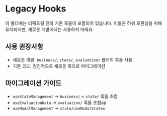 # Legacy Hooks

이 폴더에는 리팩토링 전의 기존 훅들이 포함되어 있습니다.
이들은 하위 호환성을 위해 유지되지만, 새로운 개발에서는 사용하지 마세요.

## 사용 권장사항
- 새로운 개발: `business/`, `state/`, `evaluation/` 폴더의 훅들 사용
- 기존 코드: 점진적으로 새로운 훅으로 마이그레이션

## 마이그레이션 가이드
- `useStateManagement` → `business/` + `state/` 훅들 조합
- `useEvaluationData` → `evaluation/` 훅들 조합ap
- `useModalManagement` → `state/useModalStates`
